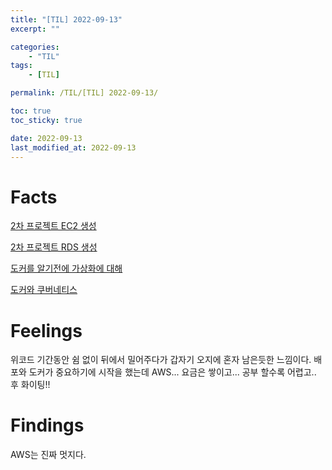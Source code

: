 ```yaml
---
title: "[TIL] 2022-09-13"
excerpt: ""

categories:
    - "TIL"
tags:
    - [TIL]

permalink: /TIL/[TIL] 2022-09-13/

toc: true
toc_sticky: true

date: 2022-09-13
last_modified_at: 2022-09-13
---
```

# Facts
[2차 프로젝트 EC2 생성](https://sw1104.github.io/AWS/AWS%20EC2%20%EC%83%9D%EC%84%B1/)

[2차 프로젝트 RDS 생성](https://sw1104.github.io/AWS/AWS%20RDS%20%EC%83%9D%EC%84%B1/)

[도커를 알기전에 가상화에 대해](https://sw1104.github.io/Docker/Hypervisor%20Virtualization%20VS%20Container%20Virtualization/)

[도커와 쿠버네티스](https://sw1104.github.io/Docker/%EB%8F%84%EC%BB%A4%EC%99%80%20%EC%BF%A0%EB%B2%84%EB%84%A4%ED%8B%B0%EC%8A%A4/)

# Feelings
위코드 기간동안 쉼 없이 뒤에서 밀어주다가 갑자기 오지에 혼자 남은듯한 느낌이다. 배포와 도커가 중요하기에 시작을 했는데 AWS... 요금은 쌓이고... 공부 할수록 어렵고.. 후 화이팅!!

# Findings 
AWS는 진짜 멋지다.